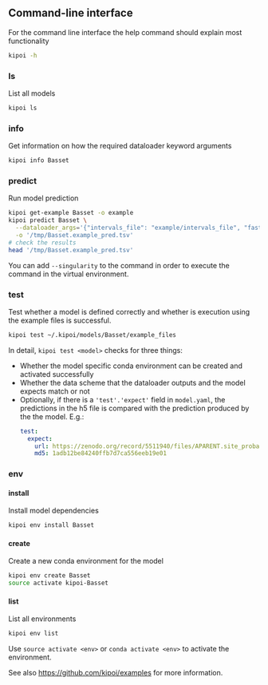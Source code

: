 ## Command-line interface

For the command line interface the help command should explain most functionality

```bash
kipoi -h
```

### ls

List all models

```bash
kipoi ls
```

### info

Get information on how the required dataloader keyword arguments

```bash
kipoi info Basset
```

### predict

Run model prediction

```bash
kipoi get-example Basset -o example
kipoi predict Basset \
  --dataloader_args='{"intervals_file": "example/intervals_file", "fasta_file": "example/fasta_file"}' \
  -o '/tmp/Basset.example_pred.tsv'
# check the results
head '/tmp/Basset.example_pred.tsv'
```

You can add `--singularity` to the command in order to execute the command in the virtual environment.


### test

Test whether a model is defined correctly and whether is execution using the example files is successful.

```bash
kipoi test ~/.kipoi/models/Basset/example_files
```

In detail, `kipoi test <model>` checks for three things:
- Whether the model specific conda environment can be created and activated successfully
- Whether the data scheme that the dataloader outputs and the model expects match or not
- Optionally, if there is a `'test'.'expect'` field in `model.yaml`, the predictions in the h5 file is compared with the prediction produced by the the model. E.g.:
  ```yaml
  test:
    expect:
      url: https://zenodo.org/record/5511940/files/APARENT.site_probabilities.predictions.hdf5?download=1
      md5: 1adb12be84240ffb7d7ca556eeb19e01
  ```


### env 
#### install
Install model dependencies

```bash
kipoi env install Basset
```

#### create
Create a new conda environment for the model

```bash
kipoi env create Basset
source activate kipoi-Basset
```

#### list
List all environments

```bash
kipoi env list
```

Use `source activate <env>` or `conda activate <env>` to activate the environment.

See also <https://github.com/kipoi/examples> for more information.
